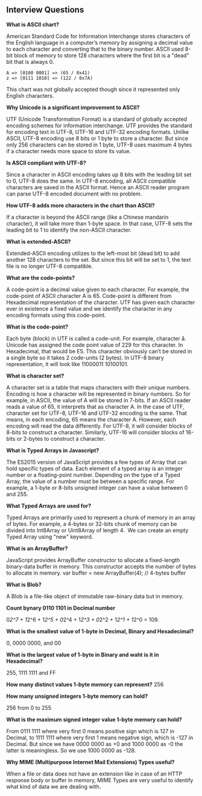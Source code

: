 ## Interview Questions
**What is ASCII chart?**

American Standard Code for Information Interchange stores characters of the English language in a computer’s 
memory by assigning a decimal value to each character and converting that to the binary number. ASCII used 
8-bit block of memory to store 128 characters where the first bit is a "dead" bit that is always 0.
```
A => [0100 0001] => (65 / 0x41)
z => [0111 1010] => (122 / 0x7A)
```
This chart was not globally accepted though since it represented only English characters.

**Why Unicode is a significant improvement to ASCII?**

UTF (Unicode Transformation Format) is a standard of globally accepted encoding schemes for information interchange. 
UTF provides the standard for encoding text in UTF-8, UTF-16 and UTF-32 encoding formats. Unlike ASCII, 
UTF-8 encoding use 8 bits or 1 byte to store a character. But since only 256 characters can be stored in 1 byte, 
UTF-8 uses maximum 4 bytes if a character needs more space to store its value.

**Is ASCII compliant with UTF-8?**

Since a character in ASCII encoding takes up 8 bits with the leading bit set to 0, UTF-8 does the same. In UTF-8 encoding, 
all ASCII compatible characters are saved in the ASCII format. Hence an ASCII reader program can parse UTF-8 encoded 
document with no problem.

**How UTF-8 adds more characters in the chart than ASCII?**

If a character is beyond the ASCII range (like a Chinese mandarin character), it will take more than 1-byte space. In that 
case, UTF-8 sets the leading bit to 1 to identify the non-ASCII character.

**What is extended-ASCII?**

Extended-ASCII encoding utilizes to the left-most bit (dead bit) to add another 128 characters to the set. But since 
this bit will be set to 1, the text file is no longer UTF-8 compatible.

**What are the code-points?**

A code-point is a decimal value given to each character. For example, the code-point of ASCII character A is 65. 
Code-point is different from Hexadecimal representation of the character. UTF has given each character ever in existence 
a fixed value and we identify the character in any encoding formats using this code-point.

**What is the code-point?**

Each byte (block) in UTF is called a code-unit. For example, character å. Unicode has assigned the code point value of 
229 for this character. In Hexadecimal, that would be E5. This character obviously can’t be stored in a single byte so it 
takes 2 code-units (2 bytes). In UTF-8 binary representation, it will look like 11000011 10100101.

**What is character set?**

A character set is a table that maps characters with their unique numbers. Encoding is how a character will be represented 
in binary numbers. So for example, in ASCII, the value of A will be stored in 7-bits. If an ASCII reader reads a value of 
65, it interprets that as character A. In the case of UTF, character set for UTF-8, UTF-16 and UTF-32 encoding is the same. 
That means, in each encoding, 65 means the character A. However, each encoding will read the data differently.
For UTF-8, it will consider blocks of 8-bits to construct a character. Similarly, UTF-16 will consider blocks of 16-bits 
or 2-bytes to construct a character.

**What is Typed Arrays in Javascript?**

The ES2015 version of JavaScript provides a few types of Array that can hold specific types of data.
Each element of a typed array is an integer number or a floating-point number. Depending on the type of a Typed Array, 
the value of a number must be between a specific range. For example, a 1-byte or 8-bits unsigned integer can have a
value between 0 and 255.

**What Typed Arrays are used for?**

Typed Arrays are primarily used to represent a chunk of memory in an array of bytes. For example, a 4-bytes 
or 32-bits chunk of memory can be divided into Int8Array or Uint8Array of length 4.  We can create an empty 
Typed Array using "new" keyword.

**What is an ArrayBuffer?**

JavaScript provides ArrayBuffer constructor to allocate a fixed-length binary-data buffer in memory. 
This constructor accepts the number of bytes to allocate in memory.
var buffer = new ArrayBuffer(4); // 4-bytes buffer

**What is Blob?**

A Blob is a file-like object of immutable raw-binary data but in memory.

**Count bynary 0110 1101 in Decimal number**

0*2^7 + 1*2^6 + 1*2^5 + 0*2^4 + 1*2^3 + 0*2^2 + 1*2^1 + 1*2^0 = 109.

**What is the smallest value of 1-byte in Decimal, Binary and Hexadecimal?**

0, 0000 0000, and 00

**What is the largest value of 1-byte in Binary and waht is it in Hexadecimal?**

255, 1111 1111 and FF

**How many distinct values 1-byte memory can represent?**
256

**How many unsigned integers 1-byte memory can hold?**

256 from 0 to 255

**What is the maximum signed integer value 1-byte memory can hold?**

From 0111 1111 where very first 0 means positive sign which is 127 in Decimal,
to 1111 1111 where very first 1 means negative sign, which is -127 in Decimal.
But since we have 0000 0000 as +0 and 1000 0000 as -0 the latter is meaningless.
So we use 1000 0000 as -128.

**Why MIME (Multipurpose Internet Mail Extensions) Types useful?**

When a file or data does not have an extension like in case of an HTTP 
response body or buffer in memory, MIME Types are very useful to identify 
what kind of data we are dealing with.
